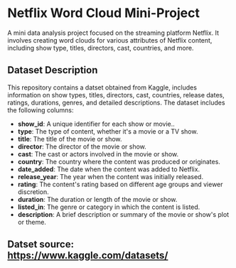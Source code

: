 # Netflix Word Cloud Mini-Project
A mini data analysis project focused on the streaming platform Netflix. It involves creating word clouds for various attributes of Netflix content, including show type, titles, directors, cast, countries, and more.

## Dataset Description
This repository contains a datset obtained from Kaggle, includes information on show types, titles, directors, cast, countries, release dates, ratings, durations, genres, and detailed descriptions. The dataset includes the following columns:

- **show_id**: A unique identifier for each show or movie..
- **type**: The type of content, whether it's a movie or a TV show.
- **title**: The title of the movie or show.
- **director**: The director of the movie or show.
- **cast**: The cast or actors involved in the movie or show.
- **country**: The country where the content was produced or originates.
- **date_added**: The date when the content was added to Netflix.
- **release_year**: The year when the content was initially released.
- **rating**: The content's rating based on different age groups and viewer discretion.
- **duration**: The duration or length of the movie or show.
- **listed_in**: The genre or category in which the content is listed.
- **description**: A brief description or summary of the movie or show's plot or theme.

## Datset source: https://www.kaggle.com/datasets/

